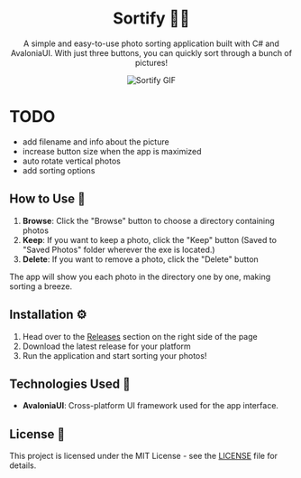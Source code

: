 <h1 align="center">Sortify 📸✨</h1>

<p align="center">
  A simple and easy-to-use photo sorting application built with C# and AvaloniaUI.
  With just three buttons, you can quickly sort through a bunch of pictures!
</p>

<p align="center">
  <img src="https://i.imgur.com/rPQuBUf.gif" alt="Sortify GIF">
</p>

# TODO
- add filename and info about the picture
- increase button size when the app is maximized
- auto rotate vertical photos
- add sorting options

## How to Use 📝
1. **Browse**: Click the "Browse" button to choose a directory containing photos
2. **Keep**: If you want to keep a photo, click the "Keep" button (Saved to "Saved Photos" folder wherever the exe is located.)
3. **Delete**: If you want to remove a photo, click the "Delete" button

The app will show you each photo in the directory one by one, making sorting a breeze.

## Installation ⚙️
1. Head over to the [Releases](https://github.com/msh31/Sortify/releases) section on the right side of the page
2. Download the latest release for your platform
3. Run the application and start sorting your photos!

## Technologies Used 🚀
- **AvaloniaUI**: Cross-platform UI framework used for the app interface.

## License 📜
This project is licensed under the MIT License - see the [LICENSE](LICENSE) file for details.
